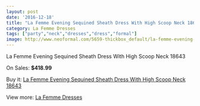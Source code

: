 ```yaml
---
layout: post
date: '2016-12-18'
title: "La Femme Evening Sequined Sheath Dress With High Scoop Neck 18643"
category: La Femme Dresses
tags: ["party","neck","dresses","dress","formal"]
image: http://www.neoformal.com/5659-thickbox_default/la-femme-evening-sequined-sheath-dress-with-high-scoop-neck-18643.jpg
---
```

La Femme Evening Sequined Sheath Dress With High Scoop Neck 18643

On Sales: **$418.99**
<a href="https://www.neoformal.com/en/la-femme-dresses/2061-la-femme-evening-sequined-sheath-dress-with-high-scoop-neck-18643.html"><amp-img layout="responsive" width="600" height="600" src="//www.neoformal.com/5659-thickbox_default/la-femme-evening-sequined-sheath-dress-with-high-scoop-neck-18643.jpg" alt="La Femme Evening Sequined Sheath Dress With High Scoop Neck 18643 0" /></a>
<a href="https://www.neoformal.com/en/la-femme-dresses/2061-la-femme-evening-sequined-sheath-dress-with-high-scoop-neck-18643.html"><amp-img layout="responsive" width="600" height="600" src="//www.neoformal.com/5660-thickbox_default/la-femme-evening-sequined-sheath-dress-with-high-scoop-neck-18643.jpg" alt="La Femme Evening Sequined Sheath Dress With High Scoop Neck 18643 1" /></a>

Buy it: [La Femme Evening Sequined Sheath Dress With High Scoop Neck 18643](https://www.neoformal.com/en/la-femme-dresses/2061-la-femme-evening-sequined-sheath-dress-with-high-scoop-neck-18643.html "La Femme Evening Sequined Sheath Dress With High Scoop Neck 18643")

View more: [La Femme Dresses](https://www.neoformal.com/en/16-la-femme-dresses "La Femme Dresses")